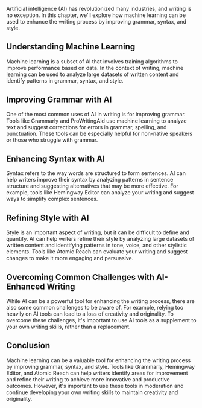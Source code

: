 
Artificial intelligence (AI) has revolutionized many industries, and writing is no exception. In this chapter, we'll explore how machine learning can be used to enhance the writing process by improving grammar, syntax, and style.

Understanding Machine Learning
------------------------------

Machine learning is a subset of AI that involves training algorithms to improve performance based on data. In the context of writing, machine learning can be used to analyze large datasets of written content and identify patterns in grammar, syntax, and style.

Improving Grammar with AI
-------------------------

One of the most common uses of AI in writing is for improving grammar. Tools like Grammarly and ProWritingAid use machine learning to analyze text and suggest corrections for errors in grammar, spelling, and punctuation. These tools can be especially helpful for non-native speakers or those who struggle with grammar.

Enhancing Syntax with AI
------------------------

Syntax refers to the way words are structured to form sentences. AI can help writers improve their syntax by analyzing patterns in sentence structure and suggesting alternatives that may be more effective. For example, tools like Hemingway Editor can analyze your writing and suggest ways to simplify complex sentences.

Refining Style with AI
----------------------

Style is an important aspect of writing, but it can be difficult to define and quantify. AI can help writers refine their style by analyzing large datasets of written content and identifying patterns in tone, voice, and other stylistic elements. Tools like Atomic Reach can evaluate your writing and suggest changes to make it more engaging and persuasive.

Overcoming Common Challenges with AI-Enhanced Writing
-----------------------------------------------------

While AI can be a powerful tool for enhancing the writing process, there are also some common challenges to be aware of. For example, relying too heavily on AI tools can lead to a loss of creativity and originality. To overcome these challenges, it's important to use AI tools as a supplement to your own writing skills, rather than a replacement.

Conclusion
----------

Machine learning can be a valuable tool for enhancing the writing process by improving grammar, syntax, and style. Tools like Grammarly, Hemingway Editor, and Atomic Reach can help writers identify areas for improvement and refine their writing to achieve more innovative and productive outcomes. However, it's important to use these tools in moderation and continue developing your own writing skills to maintain creativity and originality.
